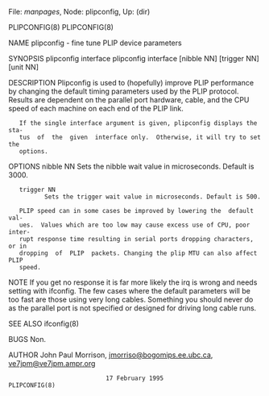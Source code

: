 File: *manpages*,  Node: plipconfig,  Up: (dir)

PLIPCONFIG(8)                                                    PLIPCONFIG(8)



NAME
       plipconfig - fine tune PLIP device parameters

SYNOPSIS
       plipconfig interface
       plipconfig interface [nibble NN] [trigger NN] [unit NN]

DESCRIPTION
       Plipconfig  is used to (hopefully) improve PLIP performance by changing
       the default timing parameters used by the PLIP  protocol.  Results  are
       dependent  on  the  parallel port hardware, cable, and the CPU speed of
       each machine on each end of the PLIP link.

       If the single interface argument is given, plipconfig displays the sta-
       tus  of  the  given  interface only.  Otherwise, it will try to set the
       options.

OPTIONS
       nibble NN
              Sets the nibble wait value in microseconds. Default is 3000.

       trigger NN
              Sets the trigger wait value in microseconds. Default is 500.

       PLIP speed can in some cases be improved by lowering the  default  val-
       ues.  Values which are too low may cause excess use of CPU, poor inter-
       rupt response time resulting in serial ports dropping characters, or in
       dropping  of  PLIP  packets. Changing the plip MTU can also affect PLIP
       speed.

NOTE
       If you get no response it is far more likely the irq is wrong and needs
       setting  with ifconfig. The few cases where the default parameters will
       be too fast are those using very  long  cables.  Something  you  should
       never  do as the parallel port is not specified or designed for driving
       long cable runs.

SEE ALSO
       ifconfig(8)

BUGS
       Non.

AUTHOR
       John        Paul        Morrison,        <jmorriso@bogomips.ee.ubc.ca>,
       <ve7jpm@ve7jpm.ampr.org>




                               17 February 1995                  PLIPCONFIG(8)
